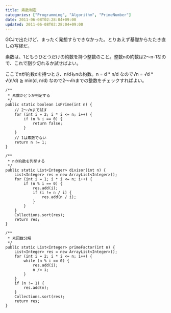 ```yaml
---
title: 素数判定
categories: ["Programming", "Algorithm", "PrimeNumber"]
date: 2011-06-08T02:28:04+09:00
updated: 2011-06-08T02:28:04+09:00
---
```


GCJで出たけど、まったく発想すらできなかった。とりあえず基礎からたたき直しの写経だ。


素数は、1ともうひとつだけの約数を持つ整数のこと。整数nの約数は2〜n-1なので、これで割り切れるか試せばよい。

ここでnが約数dを持つとき、n/dもnの約数。n = d * n/d なので√n = √d * √(n/d) ≧ min(d, n/d)
なので2〜√nまでの整数をチェックすればよい。

    /**
     * 素数かどうか判定する
     */
    public static boolean isPrime(int n) {
        // 2〜√nまで試す
        for (int i = 2; i * i <= n; i++) {
            if (n % i == 0) {
                return false;
            }
        }
        // 1は素数でない
        return n != 1;
    }

    /**
     * nの約数を列挙する
     */
    public static List<Integer> divisor(int n) {
        List<Integer> res = new ArrayList<Integer>();
        for (int i = 1; i * i <= n; i++) {
            if (n % i == 0) {
                res.add(i);
                if (i != n / i) {
                    res.add(n / i);
                }
            }
        }
        Collections.sort(res);
        return res;
    }

    /**
     * 素因数分解
     */
    public static List<Integer> primeFactor(int n) {
        List<Integer> res = new ArrayList<Integer>();
        for (int i = 2; i * i <= n; i++) {
            while (n % i == 0) {
                res.add(i);
                n /= i;
            }
        }
        if (n != 1) {
            res.add(n);
        }
        Collections.sort(res);
        return res;
    }
